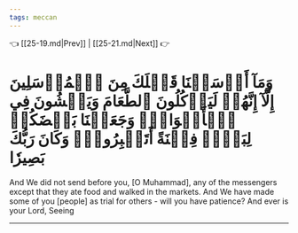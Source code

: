 ```yaml
---
tags: meccan
---
```


👈 [[25-19.md|Prev]] | [[25-21.md|Next]] 👉

# وَمَآ أَرۡسَلۡنَا قَبۡلَكَ مِنَ ٱلۡمُرۡسَلِينَ إِلَّآ إِنَّهُمۡ لَيَأۡكُلُونَ ٱلطَّعَامَ وَيَمۡشُونَ فِي ٱلۡأَسۡوَاقِۗ وَجَعَلۡنَا بَعۡضَكُمۡ لِبَعۡضٖ فِتۡنَةً أَتَصۡبِرُونَۗ وَكَانَ رَبُّكَ بَصِيرٗا

And We did not send before you, [O Muhammad], any of the messengers except that they ate food and walked in the markets. And We have made some of you [people] as trial for others - will you have patience? And ever is your Lord, Seeing

---


